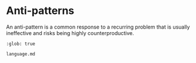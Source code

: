 # Anti-patterns

An anti-pattern is a common response to a recurring problem that is usually ineffective and risks being highly counterproductive.

```{toctree}
:glob: true

language.md
```
